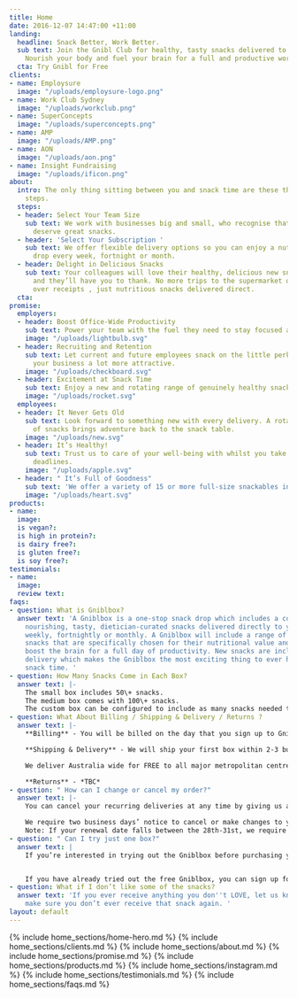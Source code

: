 ```yaml
---
title: Home
date: 2016-12-07 14:47:00 +11:00
landing:
  headline: Snack Better, Work Better.
  sub text: Join the Gnibl Club for healthy, tasty snacks delivered to your office.
    Nourish your body and fuel your brain for a full and productive work day.
  cta: Try Gnibl for Free
clients:
- name: Employsure
  image: "/uploads/employsure-logo.png"
- name: Work Club Sydney
  image: "/uploads/workclub.png"
- name: SuperConcepts
  image: "/uploads/superconcepts.png"
- name: AMP
  image: "/uploads/AMP.png"
- name: AON
  image: "/uploads/aon.png"
- name: Insight Fundraising
  image: "/uploads/ificon.png"
about:
  intro: The only thing sitting between you and snack time are these three simple
    steps.
  steps:
  - header: Select Your Team Size
    sub text: We work with businesses big and small, who recognise that great teams
      deserve great snacks.
  - header: 'Select Your Subscription '
    sub text: We offer flexible delivery options so you can enjoy a nutritious snack
      drop every week, fortnight or month.
  - header: Delight in Delicious Snacks
    sub text: Your colleagues will love their healthy, delicious new snack options
      and they’ll have you to thank. No more trips to the supermarket or fumbling
      over receipts , just nutritious snacks delivered direct.
  cta: 
promise:
  employers:
  - header: Boost Office-Wide Productivity
    sub text: Power your team with the fuel they need to stay focused and productive.
    image: "/uploads/lightbulb.svg"
  - header: Recruiting and Retention
    sub text: Let current and future employees snack on the little perk that makes
      your business a lot more attractive.
    image: "/uploads/checkboard.svg"
  - header: Excitement at Snack Time
    sub text: Enjoy a new and rotating range of genuinely healthy snacks in each delivery.
    image: "/uploads/rocket.svg"
  employees:
  - header: It Never Gets Old
    sub text: Look forward to something new with every delivery. A rotating range
      of snacks brings adventure back to the snack table.
    image: "/uploads/new.svg"
  - header: It’s Healthy!
    sub text: Trust us to care of your well-being with whilst you take care of your
      deadlines.
    image: "/uploads/apple.svg"
  - header: " It’s Full of Goodness"
    sub text: 'We offer a variety of 15 or more full-size snackables in each delivery. '
    image: "/uploads/heart.svg"
products:
- name: 
  image: 
  is vegan?: 
  is high in protein?: 
  is dairy free?: 
  is gluten free?: 
  is soy free?: 
testimonials:
- name: 
  image: 
  review text: 
faqs:
- question: What is Gniblbox?
  answer text: 'A Gniblbox is a one-stop snack drop which includes a collection of
    nourishing, tasty, dietician-curated snacks delivered directly to your office
    weekly, fortnightly or monthly. A Gniblbox will include a range of different full-sized
    snacks that are specifically chosen for their nutritional value and ability to
    boost the brain for a full day of productivity. New snacks are included in each
    delivery which makes the Gniblbox the most exciting thing to ever happen to your
    snack time. '
- question: How Many Snacks Come in Each Box?
  answer text: |-
    The small box includes 50\+ snacks.
    The medium box comes with 100\+ snacks.
    The custom box can be configured to include as many snacks needed to suit your unique needs.
- question: What About Billing / Shipping & Delivery / Returns ?
  answer text: |-
    **Billing** - You will be billed on the day that you sign up to Gniblbox. Following this, you will be placed on our advanced billing cycle. If you are on a monthly subscription you will be billed on the 20th of each month, if you are on a 3,6 or 12 month subscription you will be billed every 3, 6 or 12 months on the 20th of the month paying for the month ahead.

    **Shipping & Delivery** - We will ship your first box within 2-3 business days of receiving your order. You can choose to receive your boxes weekly, fortnightly or monthly. We deliver Tuesdays and Thursdays *TBC*

    We deliver Australia wide for FREE to all major metropolitan centres. If you live outside Sydney, Melbourne, Brisbane, Perth, or Adelaide, please get in touch (include link to Contact page ) and we'll provide a quote for delivery to your area.

    **Returns** - *TBC*
- question: " How can I change or cancel my order?"
  answer text: |-
    You can cancel your recurring deliveries at any time by giving us a call, or sending an email to <info@gnibl.com>. If we have already packed and dispatched your box before we receive your request, that box will be your final charge.

    We require two business days’ notice to cancel or make changes to your shipment.
    Note: If your renewal date falls between the 28th-31st, we require notice prior to the 26th of the month.
- question: " Can I try just one box?"
  answer text: |
    If you’re interested in trying out the Gniblbox before purchasing your subscription, you can try our Free Trial Box.


    If you have already tried out the free Gniblbox, you can sign up for a subscription which can be cancelled at anytime. Don’t forget, you’ll have to give us two days notice before your subscription renewal to cancel your upcoming order.
- question: What if I don’t like some of the snacks?
  answer text: 'If you ever receive anything you don''t LOVE, let us know and we’ll
    make sure you don’t ever receive that snack again. '
layout: default
---
```


<main>
  {% include home_sections/home-hero.md %}
  {% include home_sections/clients.md %}
  {% include home_sections/about.md %}
  {% include home_sections/promise.md %}
  {% include home_sections/products.md %}
  {% include home_sections/instagram.md %}
  {% include home_sections/testimonials.md %}
  {% include home_sections/faqs.md %}
</main>
